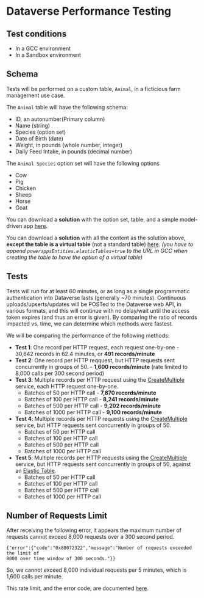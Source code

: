 # Dataverse Performance Testing

## Test conditions
- In a GCC environment
- In a Sandbox environment

## Schema
Tests will be performed on a custom table, `Animal`, in a ficticious farm management use case. 

The `Animal` table will have the following schema:
- ID, an autonumber(Primary column)
- Name (string)
- Species (option set)
- Date of Birth (date)
- Weight, in pounds (whole number, integer)
- Daily Feed Intake, in pounds (decimal number)

The `Animal Species` option set will have the following options
- Cow
- Pig
- Chicken
- Sheep
- Horse
- Goat

You can download a **solution** with the option set, table, and a simple model-driven app [here](https://github.com/microsoft/SLG-Business-Applications/releases/download/16/DataversePerformanceTesting_1_0_0_1.zip).

You can download a **solution** with all the content as the solution above, **except the table is a virtual table** (not a standard table) [here](https://github.com/microsoft/SLG-Business-Applications/releases/download/17/DataversePerformanceTestingwElasticTable_1_0_0_1.zip). *(you have to append `powerappsEntities.elasticTables=true` to the URL in GCC when creating the table to have the option of a virtual table)*

## Tests
Tests will run for at least 60 minutes, or as long as a single programmatic authentication into Dataverse lasts (generally ~70 minutes). Continuous uploads/upserts/updates will be POSTed to the Dataverse web API, in various formats, and this will continue with no delay/wait until the access token expires (and thus an error is given). By comparing the ratio of records impacted vs. time, we can determine which methods were fastest.

We will be comparing the performance of the following methods:
- **Test 1**: One record per HTTP request, each request one-by-one - 30,642 records in 62.4 minutes, or **491 records/minute**
- **Test 2**: One record per HTTP reqquest, but HTTP requests sent concurrently in groups of 50. - **1,600 records/minute** (rate limited to 8,000 calls per 300 second period)
- **Test 3**: Multiple records per HTTP request using the [CreateMultiple](https://learn.microsoft.com/en-us/power-apps/developer/data-platform/bulk-operations?tabs=webapi#createmultiple) service, each HTTP request one-by-one.
    - Batches of 50 per HTTP call - **7,870 records/minute**
    - Batches of 100 per HTTP call - **8,241 records/minute**
    - Batches of 500 per HTTP call - **9,202 records/minute**
    - Batches of 1000 per HTTP call - **9,100 records/minute**
- **Test 4**: Multiple records per HTTP requests using the [CreateMultiple](https://learn.microsoft.com/en-us/power-apps/developer/data-platform/bulk-operations?tabs=webapi#createmultiple) service, but HTTP requests sent concurrently in groups of 50.
    - Batches of 50 per HTTP call
    - Batches of 100 per HTTP call
    - Batches of 500 per HTTP call
    - Batches of 1000 per HTTP call
- **Test 5**: Multiple records per HTTP requests using the [CreateMultiple](https://learn.microsoft.com/en-us/power-apps/developer/data-platform/bulk-operations?tabs=webapi#createmultiple) service, but HTTP requests sent concurrently in groups of 50, against an [Elastic Table](https://learn.microsoft.com/en-us/power-apps/developer/data-platform/elastic-tables).
    - Batches of 50 per HTTP call
    - Batches of 100 per HTTP call
    - Batches of 500 per HTTP call
    - Batches of 1000 per HTTP call

## Number of Requests Limit
After receiving the following error, it appears the maximum number of requests cannot exceed 8,000 requests over a 300 second period.

```
{"error":{"code":"0x80072322","message":"Number of requests exceeded the limit of
8000 over time window of 300 seconds."}}
```

So, we cannot exceed 8,000 individual requests per 5 minutes, which is 1,600 calls per minute.

This rate limit, and the error code, are documented [here](https://learn.microsoft.com/en-us/power-apps/developer/data-platform/api-limits?tabs=sdk).